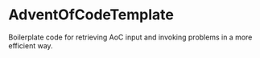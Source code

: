 # AdventOfCodeTemplate
Boilerplate code for retrieving AoC input and invoking problems in a more efficient way.
